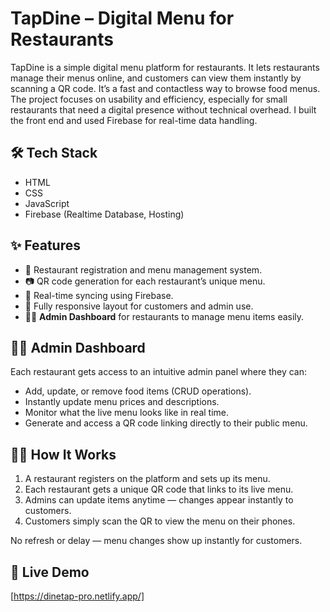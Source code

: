 # TapDine – Digital Menu for Restaurants

TapDine is a simple digital menu platform for restaurants. It lets restaurants manage their menus online, and customers can view them instantly by scanning a QR code. It’s a fast and contactless way to browse food menus.
The project focuses on usability and efficiency, especially for small restaurants that need a digital presence without technical overhead. I built the front end and used Firebase for real-time data handling.

## 🛠 Tech Stack

- HTML
- CSS
- JavaScript
- Firebase (Realtime Database, Hosting)

## ✨ Features

- 🏪 Restaurant registration and menu management system.
- 📷 QR code generation for each restaurant’s unique menu.
- 🔄 Real-time syncing using Firebase.
- 📱 Fully responsive layout for customers and admin use.
- 🧑‍💼 **Admin Dashboard** for restaurants to manage menu items easily.

## 👨‍🍳 Admin Dashboard

Each restaurant gets access to an intuitive admin panel where they can:

- Add, update, or remove food items (CRUD operations).
- Instantly update menu prices and descriptions.
- Monitor what the live menu looks like in real time.
- Generate and access a QR code linking directly to their public menu.

## 🧑‍🍳 How It Works

1. A restaurant registers on the platform and sets up its menu.
2. Each restaurant gets a unique QR code that links to its live menu.
3. Admins can update items anytime — changes appear instantly to customers.
4. Customers simply scan the QR to view the menu on their phones.

No refresh or delay — menu changes show up instantly for customers.

## 🚀 Live Demo

[https://dinetap-pro.netlify.app/]
